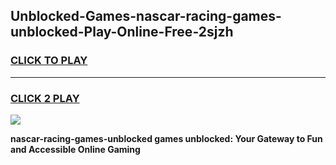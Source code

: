 
## Unblocked-Games-nascar-racing-games-unblocked-Play-Online-Free-2sjzh
<h3>
<a href="https://premium76.site?title=nascar-racing-games-unblocked&ref=26A">CLICK TO PLAY</a></h3>
<hr>

<h3>
<a href="https://premium76.site?title=nascar-racing-games-unblocked&ref=26A">CLICK 2 PLAY</a>
  
</h3>

<a href="https://premium76.site?title=nascar-racing-games-unblocked&ref=26A"><img src="https://clearcache.store/games.png"></a>


**nascar-racing-games-unblocked games unblocked: Your Gateway to Fun and Accessible Online Gaming**
